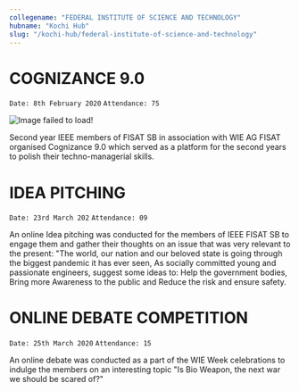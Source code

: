 ```yaml
---
collegename: "FEDERAL INSTITUTE OF SCIENCE AND TECHNOLOGY"
hubname: "Kochi Hub"
slug: "/kochi-hub/federal-institute-of-science-and-technology"
---
```


# COGNIZANCE 9.0
```Date: 8th February 2020```
```Attendance: 75```


![Image failed to load!](/image_name.png "Cognizance 9.0")

Second year IEEE members of FISAT SB in association with WIE AG FISAT organised Cognizance 9.0 which served as a platform for the second years to polish their techno-managerial skills. 


# IDEA PITCHING
```Date: 23rd March 202```
```Attendance: 09```


An online Idea pitching was conducted for the members of IEEE FISAT SB to engage them and gather their thoughts on an issue that was very relevant to the present: "The world, our nation and our beloved state is going through the biggest pandemic it has ever seen, As socially committed young and passionate engineers, suggest some ideas to: Help the government bodies, Bring more Awareness to the public and Reduce the risk and ensure safety. 


# ONLINE DEBATE COMPETITION
```Date: 25th March 2020```
```Attendance: 15```


An online debate was conducted as a part of the WIE Week celebrations to indulge the members on an interesting topic "Is Bio Weapon, the next war we should be scared of?" 